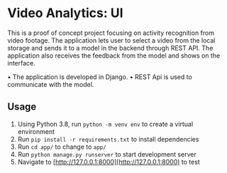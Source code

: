 # Video Analytics: UI

This is a proof of concept project focusing on activity recognition from video footage. The application lets user to select a video from the local storage and sends it to a model in the backend through REST API. The application also receives the feedback from the model and shows on the interface.

• The application is developed in Django.
• REST Api is used to communicate with the model.


## Usage

 1. Using Python 3.8, run `python -m venv env` to create a virtual environment
 2. Run `pip install -r requirements.txt` to install dependencies
 3. Run `cd app/` to change to `app/`
 3. Run `python manage.py runserver` to start development server
 4. Navigate to [http://127.0.0.1:8000](http://127.0.0.1:8000) to test
